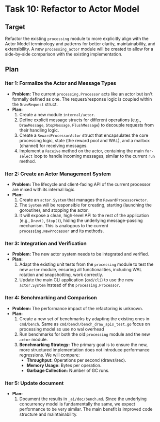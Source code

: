 
# Task 10: Refactor to Actor Model

## Target
Refactor the existing `processing` module to more explicitly align with the Actor Model terminology and patterns for better clarity, maintainability, and extensibility. A new `processing_actor` module will be created to allow for a side-by-side comparison with the existing implementation.

## Plan

### Iter 1: Formalize the Actor and Message Types
- **Problem:** The current `processing.Processor` acts like an actor but isn't formally defined as one. The request/response logic is coupled within the `DrawRequest` struct.
- **Plan:**
    1. Create a new module `internal/actor`.
    2. Define explicit message structs for different operations (e.g., `DrawMessage`, `StopMessage`, `FlushMessage`) to decouple requests from their handling logic.
    3. Create a `RewardProcessorActor` struct that encapsulates the core processing logic, state (the reward pool and WAL), and a mailbox (channel) for receiving messages.
    4. Implement a `Receive` method on the actor, containing the main `for-select` loop to handle incoming messages, similar to the current `run` method.

### Iter 2: Create an Actor Management System
- **Problem:** The lifecycle and client-facing API of the current processor are mixed with its internal logic.
- **Plan:**
    1. Create an `actor.System` that manages the `RewardProcessorActor`.
    2. The `System` will be responsible for creating, starting (launching the goroutine), and stopping the actor.
    3. It will expose a clean, high-level API to the rest of the application (e.g., `Draw()`, `Stop()`), hiding the underlying message-passing mechanism. This is analogous to the current `processing.NewProcessor` and its methods.

### Iter 3: Integration and Verification
- **Problem:** The new actor system needs to be integrated and verified.
- **Plan:**
    1. Adapt the existing unit tests from the `processing` module to test the new `actor` module, ensuring all functionalities, including WAL rotation and snapshotting, work correctly.
    2. Update the main CLI application (`cmd/cli`) to use the new `actor.System` instead of the `processing.Processor`.

### Iter 4: Benchmarking and Comparison
- **Problem:** The performance impact of the refactoring is unknown.
- **Plan:**
    1. Create a new set of benchmarks by adapting the existing ones in `cmd/bench`. Same as `cmd/bench/bench_draw_apis_test.go` focus on processing model so use no wal overhead
    2. Run benchmarks for both the old `processing` module and the new `actor` module.
    3. **Benchmarking Strategy:** The primary goal is to ensure the new, more structured implementation does not introduce performance regressions. We will compare:
        - **Throughput:** Operations per second (draws/sec).
        - **Memory Usage:** Bytes per operation.
        - **Garbage Collection:** Number of GC runs.

### Iter 5: Update document
- **Plan:**
    1. Document the results in `_ai/doc/bench.md`. Since the underlying concurrency model is fundamentally the same, we expect performance to be very similar. The main benefit is improved code structure and maintainability.
